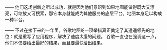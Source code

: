 ——
他们这场创新之所以成功，就是因为他们意识到如果地图能做得既大又漂亮，可缩放又可搜索，那它本身就能成为其他服务的底层平台。地图本身足以构成一种平台。

——
不过在接下来的一年里，谷歌地图的一项举措真正奠定了其遥遥领先的地位：就是重写了应用程序，解决了速度太慢的问题。 谷歌一直也在强调这一点，他们不仅要给出最好的结果，而且要最快给出结果。